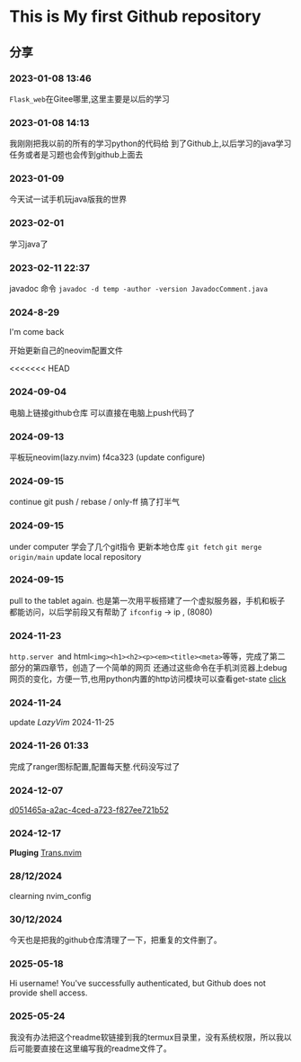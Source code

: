 # This is My first Github repository

## 分享

### 2023-01-08 13:46

`Flask_web`在Gitee哪里,这里主要是以后的学习

### 2023-01-08 14:13

我刚刚把我以前的所有的学习python的代码给 到了Github上,以后学习的java学习任务或者是习题也会传到github上面去

### 2023-01-09

今天试一试手机玩java版我的世界

### 2023-02-01

学习java了

### 2023-02-11 22:37

javadoc 命令 `javadoc -d temp -author -version JavadocComment.java`

### 2024-8-29

I'm come back

开始更新自己的neovim配置文件

<<<<<<< HEAD
### 2024-09-04

电脑上链接github仓库
可以直接在电脑上push代码了

### 2024-09-13

平板玩neovim(lazy.nvim)
 f4ca323 (update configure)

### 2024-09-15

continue git push / rebase / only-ff
搞了打半气

### 2024-09-15

under computer
学会了几个git指令
更新本地仓库
`git fetch`
`git merge origin/main`
update local repository

### 2024-09-15

pull to the tablet again.
也是第一次用平板搭建了一个虚拟服务器，手机和板子都能访问，以后学前段又有帮助了
`ifconfig` -> ip , (8080)

### 2024-11-23
`http.server `and html`<img><h1><h2><p><em><title><meta>`等等，完成了第二部分的第四章节，创造了一个简单的网页
还通过这些命令在手机浏览器上debug网页的变化，方便一节,也用python内置的http访问模块可以查看get-state
[click](http://192.168.1.13:8000/index.html)

### 2024-11-24
update *LazyVim*
2024-11-25

### 2024-11-26 01:33
完成了ranger图标配置,配置每天整.代码没写过了

### 2024-12-07 
[d051465a-a2ac-4ced-a723-f827ee721b52](http://www.github.com/) 

### 2024-12-17
**Pluging**
[Trans.nvim](https://github.com/JuanZoran/Trans.nvim)

### 28/12/2024 
clearning nvim_config

### 30/12/2024
今天也是把我的github仓库清理了一下，把重复的文件删了。

### 2025-05-18
Hi username! You've successfully authenticated, but Github does not provide shell access.

### 2025-05-24
我没有办法把这个readme软链接到我的termux目录里，没有系统权限，所以我以后可能要直接在这里编写我的readme文件了。
